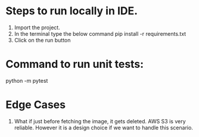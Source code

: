 # Steps to run locally in IDE.
1. Import the project.
2. In the terminal type the below command
   pip install -r requirements.txt
3. Click on the run button

# Command to run unit tests:
python -m pytest

# Edge Cases
1. What if just before fetching the image, it gets deleted. AWS S3 is very reliable. 
However it is a design choice if we want to handle this scenario.